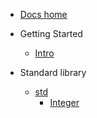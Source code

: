 * [Docs home](/ "Marlin Docs")

* Getting Started
    - [Intro](/content/getting-started/ "Getting started with Marlin - Marlin Docs")

* Standard library
    - [std](/content/module/std/ "std Module - Marlin Docs")
        * [Integer](/content/module/std/Integer "Integer Struct - Marlin Docs")